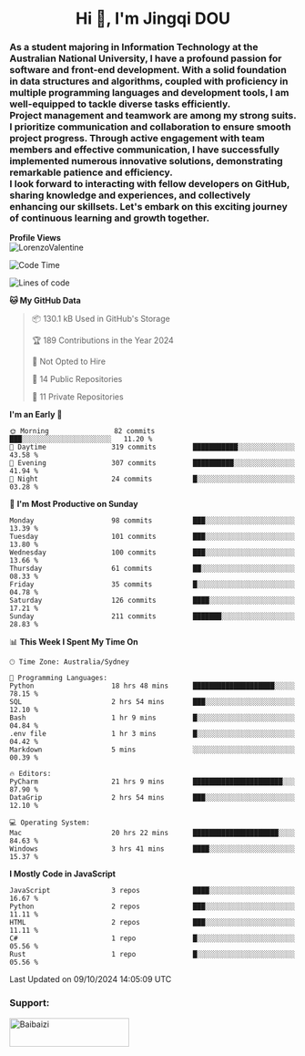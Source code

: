 <h1 align="center">Hi 👋, I'm Jingqi DOU</h1>
<h3 align="left">
As a student majoring in Information Technology at the Australian National University, I have a profound passion for software and front-end development. With a solid foundation in data structures and algorithms, coupled with proficiency in multiple programming languages and development tools, I am well-equipped to tackle diverse tasks efficiently. <br>
Project management and teamwork are among my strong suits. I prioritize communication and collaboration to ensure smooth project progress. Through active engagement with team members and effective communication, I have successfully implemented numerous innovative solutions, demonstrating remarkable patience and efficiency.<br>
I look forward to interacting with fellow developers on GitHub, sharing knowledge and experiences, and collectively enhancing our skillsets. Let's embark on this exciting journey of continuous learning and growth together.
</h3>

**Profile Views**<br>
<img src="https://count.getloli.com/get/@:name" alt="LorenzoValentine" theme="rule34" />


<!--START_SECTION:waka-->
![Code Time](http://img.shields.io/badge/Code%20Time-997%20hrs%2012%20mins-blue)

![Lines of code](https://img.shields.io/badge/From%20Hello%20World%20I%27ve%20Written-394.7%20thousand%20lines%20of%20code-blue)

**🐱 My GitHub Data** 

> 📦 130.1 kB Used in GitHub's Storage 
 > 
> 🏆 189 Contributions in the Year 2024
 > 
> 🚫 Not Opted to Hire
 > 
> 📜 14 Public Repositories 
 > 
> 🔑 11 Private Repositories 
 > 
**I'm an Early 🐤** 

```text
🌞 Morning                82 commits          ███░░░░░░░░░░░░░░░░░░░░░░   11.20 % 
🌆 Daytime                319 commits         ███████████░░░░░░░░░░░░░░   43.58 % 
🌃 Evening                307 commits         ██████████░░░░░░░░░░░░░░░   41.94 % 
🌙 Night                  24 commits          █░░░░░░░░░░░░░░░░░░░░░░░░   03.28 % 
```
📅 **I'm Most Productive on Sunday** 

```text
Monday                   98 commits          ███░░░░░░░░░░░░░░░░░░░░░░   13.39 % 
Tuesday                  101 commits         ███░░░░░░░░░░░░░░░░░░░░░░   13.80 % 
Wednesday                100 commits         ███░░░░░░░░░░░░░░░░░░░░░░   13.66 % 
Thursday                 61 commits          ██░░░░░░░░░░░░░░░░░░░░░░░   08.33 % 
Friday                   35 commits          █░░░░░░░░░░░░░░░░░░░░░░░░   04.78 % 
Saturday                 126 commits         ████░░░░░░░░░░░░░░░░░░░░░   17.21 % 
Sunday                   211 commits         ███████░░░░░░░░░░░░░░░░░░   28.83 % 
```


📊 **This Week I Spent My Time On** 

```text
🕑︎ Time Zone: Australia/Sydney

💬 Programming Languages: 
Python                   18 hrs 48 mins      ████████████████████░░░░░   78.15 % 
SQL                      2 hrs 54 mins       ███░░░░░░░░░░░░░░░░░░░░░░   12.10 % 
Bash                     1 hr 9 mins         █░░░░░░░░░░░░░░░░░░░░░░░░   04.84 % 
.env file                1 hr 3 mins         █░░░░░░░░░░░░░░░░░░░░░░░░   04.42 % 
Markdown                 5 mins              ░░░░░░░░░░░░░░░░░░░░░░░░░   00.39 % 

🔥 Editors: 
PyCharm                  21 hrs 9 mins       ██████████████████████░░░   87.90 % 
DataGrip                 2 hrs 54 mins       ███░░░░░░░░░░░░░░░░░░░░░░   12.10 % 

💻 Operating System: 
Mac                      20 hrs 22 mins      █████████████████████░░░░   84.63 % 
Windows                  3 hrs 41 mins       ████░░░░░░░░░░░░░░░░░░░░░   15.37 % 
```

**I Mostly Code in JavaScript** 

```text
JavaScript               3 repos             ████░░░░░░░░░░░░░░░░░░░░░   16.67 % 
Python                   2 repos             ███░░░░░░░░░░░░░░░░░░░░░░   11.11 % 
HTML                     2 repos             ███░░░░░░░░░░░░░░░░░░░░░░   11.11 % 
C#                       1 repo              █░░░░░░░░░░░░░░░░░░░░░░░░   05.56 % 
Rust                     1 repo              █░░░░░░░░░░░░░░░░░░░░░░░░   05.56 % 
```




 Last Updated on 09/10/2024 14:05:09 UTC
<!--END_SECTION:waka-->

<!-- [![willianrod's wakatime stats](https://github-readme-stats.vercel.app/api/wakatime?username=lorenzoval2050)](https://github.com/anuraghazra/github-readme-stats) -->


<h3 align="left">Support:</h3>
<p><a href="https://www.buymeacoffee.com/Baibaizi"> <img align="left" src="https://cdn.buymeacoffee.com/buttons/v2/default-yellow.png" height="50" width="210" alt="Baibaizi" /></a></p><br><br>
